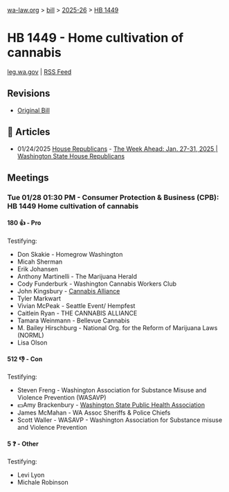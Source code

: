 [wa-law.org](/) > [bill](/bill/) > [2025-26](/bill/2025-26/) > [HB 1449](/bill/2025-26/hb/1449/)

# HB 1449 - Home cultivation of cannabis
[leg.wa.gov](https://app.leg.wa.gov/billsummary?BillNumber=1449&Year=2025&Initiative=false) | [RSS Feed](./rss.xml)

## Revisions
* [Original Bill](1/)

## 📰 Articles
* 01/24/2025 [House Republicans](/org/house_republicans/) - [The Week Ahead: Jan. 27-31, 2025 | Washington State House Republicans](https://houserepublicans.wa.gov/week/the-week-ahead-jan-27-31-2025/#:~:text=HB%201449)

## Meetings
### Tue 01/28 01:30 PM - Consumer Protection & Business (CPB): HB 1449 Home cultivation of cannabis
#### 180 👍 - Pro
Testifying:
* Don Skakie - Homegrow Washington
* Micah Sherman
* Erik Johansen
* Anthony Martinelli - The Marijuana Herald
* Cody Funderburk - Washington Cannabis Workers Club
* John Kingsbury - [Cannabis Alliance](/org/cannabis_alliance/)
* Tyler Markwart
* Vivian McPeak - Seattle Event/ Hempfest
* Caitlein Ryan - THE CANNABIS ALLIANCE
* Tamara Weinmann - Bellevue Cannabis
* M. Bailey Hirschburg - National Org. for the Reform of Marijuana Laws (NORML)
* Lisa Olson

#### 512 👎 - Con
Testifying:
* Steven Freng - Washington Association for Substance Misuse and Violence Prevention (WASAVP)
* 💵Amy Brackenbury - [Washington State Public Health Association](/org/washington_state_public_health_association/)
* James McMahan - WA Assoc Sheriffs & Police Chiefs
* Scott Waller - WASAVP - Washington Association for Substance misuse and Violence Prevention

#### 5 ❓ - Other
Testifying:
* Levi Lyon
* Michale Robinson
